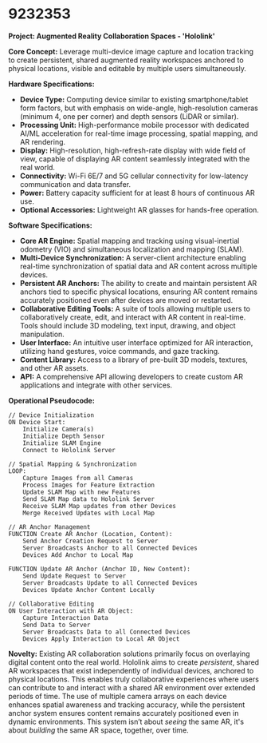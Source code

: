 # 9232353

**Project: Augmented Reality Collaboration Spaces - 'Hololink'**

**Core Concept:** Leverage multi-device image capture and location tracking to create persistent, shared augmented reality workspaces anchored to physical locations, visible and editable by multiple users simultaneously.

**Hardware Specifications:**

*   **Device Type:** Computing device similar to existing smartphone/tablet form factors, but with emphasis on wide-angle, high-resolution cameras (minimum 4, one per corner) and depth sensors (LiDAR or similar).
*   **Processing Unit:** High-performance mobile processor with dedicated AI/ML acceleration for real-time image processing, spatial mapping, and AR rendering.
*   **Display:** High-resolution, high-refresh-rate display with wide field of view, capable of displaying AR content seamlessly integrated with the real world.
*   **Connectivity:** Wi-Fi 6E/7 and 5G cellular connectivity for low-latency communication and data transfer.
*   **Power:** Battery capacity sufficient for at least 8 hours of continuous AR use.
*   **Optional Accessories:** Lightweight AR glasses for hands-free operation.

**Software Specifications:**

*   **Core AR Engine:** Spatial mapping and tracking using visual-inertial odometry (VIO) and simultaneous localization and mapping (SLAM).
*   **Multi-Device Synchronization:** A server-client architecture enabling real-time synchronization of spatial data and AR content across multiple devices.
*   **Persistent AR Anchors:** The ability to create and maintain persistent AR anchors tied to specific physical locations, ensuring AR content remains accurately positioned even after devices are moved or restarted.
*   **Collaborative Editing Tools:** A suite of tools allowing multiple users to collaboratively create, edit, and interact with AR content in real-time. Tools should include 3D modeling, text input, drawing, and object manipulation.
*   **User Interface:** An intuitive user interface optimized for AR interaction, utilizing hand gestures, voice commands, and gaze tracking.
*   **Content Library:** Access to a library of pre-built 3D models, textures, and other AR assets.
*   **API:** A comprehensive API allowing developers to create custom AR applications and integrate with other services.

**Operational Pseudocode:**

```
// Device Initialization
ON Device Start:
    Initialize Camera(s)
    Initialize Depth Sensor
    Initialize SLAM Engine
    Connect to Hololink Server

// Spatial Mapping & Synchronization
LOOP:
    Capture Images from all Cameras
    Process Images for Feature Extraction
    Update SLAM Map with new Features
    Send SLAM Map data to Hololink Server
    Receive SLAM Map updates from other Devices
    Merge Received Updates with Local Map

// AR Anchor Management
FUNCTION Create AR Anchor (Location, Content):
    Send Anchor Creation Request to Server
    Server Broadcasts Anchor to all Connected Devices
    Devices Add Anchor to Local Map

FUNCTION Update AR Anchor (Anchor ID, New Content):
    Send Update Request to Server
    Server Broadcasts Update to all Connected Devices
    Devices Update Anchor Content Locally

// Collaborative Editing
ON User Interaction with AR Object:
    Capture Interaction Data
    Send Data to Server
    Server Broadcasts Data to all Connected Devices
    Devices Apply Interaction to Local AR Object
```

**Novelty:** Existing AR collaboration solutions primarily focus on overlaying digital content onto the real world. Hololink aims to create *persistent*, shared AR workspaces that exist independently of individual devices, anchored to physical locations. This enables truly collaborative experiences where users can contribute to and interact with a shared AR environment over extended periods of time. The use of multiple camera arrays on each device enhances spatial awareness and tracking accuracy, while the persistent anchor system ensures content remains accurately positioned even in dynamic environments. This system isn’t about *seeing* the same AR, it's about *building* the same AR space, together, over time.